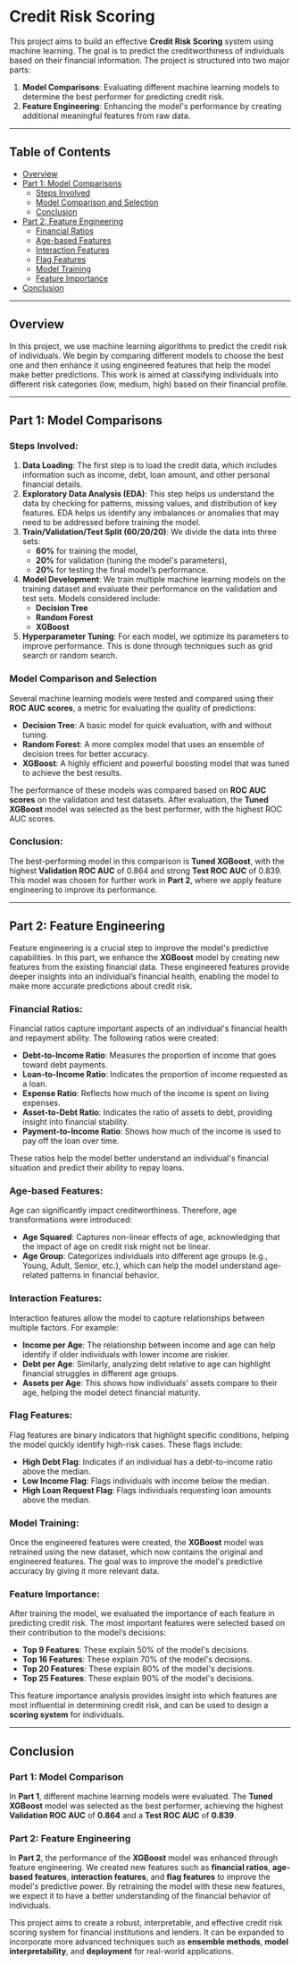 # Credit Risk Scoring

This project aims to build an effective **Credit Risk Scoring** system using machine learning. The goal is to predict the creditworthiness of individuals based on their financial information. The project is structured into two major parts:

1. **Model Comparisons**: Evaluating different machine learning models to determine the best performer for predicting credit risk.
2. **Feature Engineering**: Enhancing the model's performance by creating additional meaningful features from raw data.

---

## Table of Contents
- [Overview](#overview)
- [Part 1: Model Comparisons](#part-1-model-comparisons)
  - [Steps Involved](#steps-involved)
  - [Model Comparison and Selection](#model-comparison-and-selection)
  - [Conclusion](#conclusion)
- [Part 2: Feature Engineering](#part-2-feature-engineering)
  - [Financial Ratios](#financial-ratios)
  - [Age-based Features](#age-based-features)
  - [Interaction Features](#interaction-features)
  - [Flag Features](#flag-features)
  - [Model Training](#model-training)
  - [Feature Importance](#feature-importance)
- [Conclusion](#conclusion)

---

## Overview

In this project, we use machine learning algorithms to predict the credit risk of individuals. We begin by comparing different models to choose the best one and then enhance it using engineered features that help the model make better predictions. This work is aimed at classifying individuals into different risk categories (low, medium, high) based on their financial profile.

---

## Part 1: Model Comparisons

### Steps Involved:
1. **Data Loading**: The first step is to load the credit data, which includes information such as income, debt, loan amount, and other personal financial details.
2. **Exploratory Data Analysis (EDA)**: This step helps us understand the data by checking for patterns, missing values, and distribution of key features. EDA helps us identify any imbalances or anomalies that may need to be addressed before training the model.
3. **Train/Validation/Test Split (60/20/20)**: We divide the data into three sets:
    - **60%** for training the model,
    - **20%** for validation (tuning the model's parameters),
    - **20%** for testing the final model’s performance.
4. **Model Development**: We train multiple machine learning models on the training dataset and evaluate their performance on the validation and test sets. Models considered include:
    - **Decision Tree**
    - **Random Forest**
    - **XGBoost**
5. **Hyperparameter Tuning**: For each model, we optimize its parameters to improve performance. This is done through techniques such as grid search or random search.

### Model Comparison and Selection

Several machine learning models were tested and compared using their **ROC AUC scores**, a metric for evaluating the quality of predictions:
- **Decision Tree**: A basic model for quick evaluation, with and without tuning.
- **Random Forest**: A more complex model that uses an ensemble of decision trees for better accuracy.
- **XGBoost**: A highly efficient and powerful boosting model that was tuned to achieve the best results.

The performance of these models was compared based on **ROC AUC scores** on the validation and test datasets. After evaluation, the **Tuned XGBoost** model was selected as the best performer, with the highest ROC AUC scores.

### Conclusion:
The best-performing model in this comparison is **Tuned XGBoost**, with the highest **Validation ROC AUC** of 0.864 and strong **Test ROC AUC** of 0.839. This model was chosen for further work in **Part 2**, where we apply feature engineering to improve its performance.

---

## Part 2: Feature Engineering

Feature engineering is a crucial step to improve the model's predictive capabilities. In this part, we enhance the **XGBoost** model by creating new features from the existing financial data. These engineered features provide deeper insights into an individual’s financial health, enabling the model to make more accurate predictions about credit risk.

### Financial Ratios:
Financial ratios capture important aspects of an individual's financial health and repayment ability. The following ratios were created:
- **Debt-to-Income Ratio**: Measures the proportion of income that goes toward debt payments.
- **Loan-to-Income Ratio**: Indicates the proportion of income requested as a loan.
- **Expense Ratio**: Reflects how much of the income is spent on living expenses.
- **Asset-to-Debt Ratio**: Indicates the ratio of assets to debt, providing insight into financial stability.
- **Payment-to-Income Ratio**: Shows how much of the income is used to pay off the loan over time.

These ratios help the model better understand an individual's financial situation and predict their ability to repay loans.

### Age-based Features:
Age can significantly impact creditworthiness. Therefore, age transformations were introduced:
- **Age Squared**: Captures non-linear effects of age, acknowledging that the impact of age on credit risk might not be linear.
- **Age Group**: Categorizes individuals into different age groups (e.g., Young, Adult, Senior, etc.), which can help the model understand age-related patterns in financial behavior.

### Interaction Features:
Interaction features allow the model to capture relationships between multiple factors. For example:
- **Income per Age**: The relationship between income and age can help identify if older individuals with lower income are riskier.
- **Debt per Age**: Similarly, analyzing debt relative to age can highlight financial struggles in different age groups.
- **Assets per Age**: This shows how individuals' assets compare to their age, helping the model detect financial maturity.

### Flag Features:
Flag features are binary indicators that highlight specific conditions, helping the model quickly identify high-risk cases. These flags include:
- **High Debt Flag**: Indicates if an individual has a debt-to-income ratio above the median.
- **Low Income Flag**: Flags individuals with income below the median.
- **High Loan Request Flag**: Flags individuals requesting loan amounts above the median.

### Model Training:
Once the engineered features were created, the **XGBoost** model was retrained using the new dataset, which now contains the original and engineered features. The goal was to improve the model's predictive accuracy by giving it more relevant data.

### Feature Importance:
After training the model, we evaluated the importance of each feature in predicting credit risk. The most important features were selected based on their contribution to the model’s decisions:
- **Top 9 Features**: These explain 50% of the model's decisions.
- **Top 16 Features**: These explain 70% of the model's decisions.
- **Top 20 Features**: These explain 80% of the model's decisions.
- **Top 25 Features**: These explain 90% of the model's decisions.

This feature importance analysis provides insight into which features are most influential in determining credit risk, and can be used to design a **scoring system** for individuals.

---

## Conclusion

### Part 1: Model Comparison
In **Part 1**, different machine learning models were evaluated. The **Tuned XGBoost** model was selected as the best performer, achieving the highest **Validation ROC AUC** of **0.864** and a **Test ROC AUC** of **0.839**.

### Part 2: Feature Engineering
In **Part 2**, the performance of the **XGBoost** model was enhanced through feature engineering. We created new features such as **financial ratios**, **age-based features**, **interaction features**, and **flag features** to improve the model's predictive power. By retraining the model with these new features, we expect it to have a better understanding of the financial behavior of individuals.

This project aims to create a robust, interpretable, and effective credit risk scoring system for financial institutions and lenders. It can be expanded to incorporate more advanced techniques such as **ensemble methods**, **model interpretability**, and **deployment** for real-world applications.
